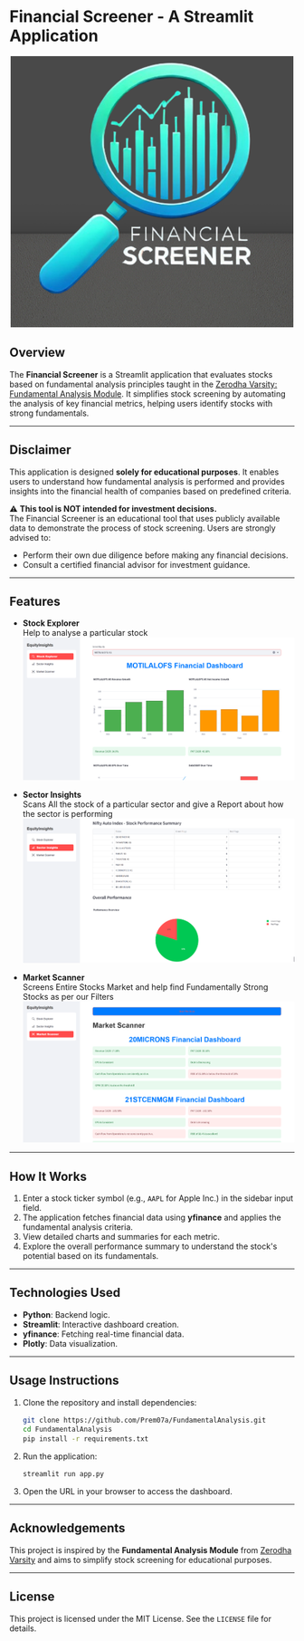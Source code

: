 # **Financial Screener - A Streamlit Application**
<p align="center">
  <img src="images/logo.png" alt="Logo" style="width:500px;">
</p>


## **Overview**
The **Financial Screener** is a Streamlit application that evaluates stocks based on fundamental analysis principles taught in the [Zerodha Varsity: Fundamental Analysis Module](https://zerodha.com/varsity/module/fundamental-analysis). It simplifies stock screening by automating the analysis of key financial metrics, helping users identify stocks with strong fundamentals.

---

## **Disclaimer**
This application is designed **solely for educational purposes**. It enables users to understand how fundamental analysis is performed and provides insights into the financial health of companies based on predefined criteria. 

⚠️ **This tool is NOT intended for investment decisions.**  
The Financial Screener is an educational tool that uses publicly available data to demonstrate the process of stock screening. Users are strongly advised to:
- Perform their own due diligence before making any financial decisions.
- Consult a certified financial advisor for investment guidance.

---

## **Features**

- **Stock Explorer**  
  Help to analyse a particular stock
  ![Performance Evaluation](images/SE.png)

- **Sector Insights**  
  Scans All the stock of a particular sector and give a Report about how the sector is performing
  ![Interactive Visualizations](images/SI.png)

- **Market Scanner**  
  Screens Entire Stocks Market and help find Fundamentally Strong Stocks as per our Filters
  ![Automated Stock Screening](images/MS.png)


---

## **How It Works**
1. Enter a stock ticker symbol (e.g., `AAPL` for Apple Inc.) in the sidebar input field.
2. The application fetches financial data using **yfinance** and applies the fundamental analysis criteria.
3. View detailed charts and summaries for each metric.
4. Explore the overall performance summary to understand the stock's potential based on its fundamentals.

---

## **Technologies Used**
- **Python**: Backend logic.
- **Streamlit**: Interactive dashboard creation.
- **yfinance**: Fetching real-time financial data.
- **Plotly**: Data visualization.

---

## **Usage Instructions**
1. Clone the repository and install dependencies:
   ```bash
   git clone https://github.com/Prem07a/FundamentalAnalysis.git
   cd FundamentalAnalysis
   pip install -r requirements.txt
   ```
2. Run the application:
   ```bash
   streamlit run app.py
   ```
3. Open the URL in your browser to access the dashboard.

---

## **Acknowledgements**
This project is inspired by the **Fundamental Analysis Module** from [Zerodha Varsity](https://zerodha.com/varsity/module/fundamental-analysis) and aims to simplify stock screening for educational purposes.

---

## License

This project is licensed under the MIT License. See the `LICENSE` file for details.